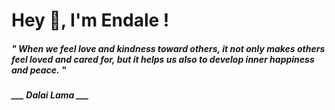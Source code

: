 <h1 title="head"> Hey 👋, I'm Endale !</h1>

**<h5><i>" When we feel love and kindness toward others, it not only makes others feel loved and cared for, but it helps us also to develop inner happiness and peace. "</i></h5>**

*<b>___ Dalai Lama ___</b>*
